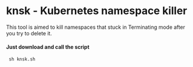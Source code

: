 # knsk - Kubernetes namespace killer

This tool is aimed to kill namespaces that stuck in Terminating mode after you try to delete it.

#### Just download and call the script
     sh knsk.sh 
